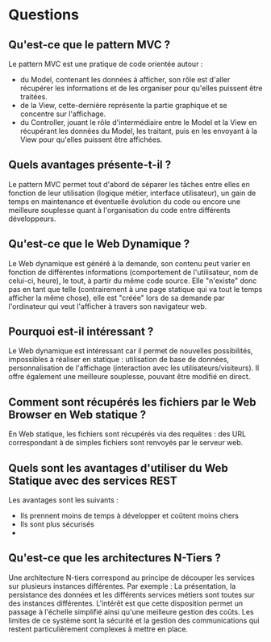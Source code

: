 # Questions

## Qu'est-ce que le pattern MVC ?
Le pattern MVC est une pratique de code orientée autour :
- du Model, contenant les données à afficher, son rôle est d'aller récupérer les informations et de les organiser pour qu'elles puissent être traitées.
- de la View, cette-dernière représente la partie graphique et se concentre sur l'affichage. 
- du Controller, jouant le rôle d'intermédiaire entre le Model et la View en récupérant les données du Model, les traitant, puis en les envoyant à la View pour qu'elles puissent être affichées.

## Quels avantages présente-t-il ?
Le pattern MVC permet tout d'abord de séparer les tâches entre elles en fonction de leur utilisation (logique métier, interface utilisateur), un gain de temps en maintenance et éventuelle évolution du code ou encore une meilleure souplesse quant à l'organisation du code entre différents développeurs.

## Qu'est-ce que le Web Dynamique ?
Le Web dynamique est généré à la demande, son contenu peut varier en fonction de différentes informations (comportement de l'utilisateur, nom de celui-ci, heure), le tout, à partir du même code source. Elle "n'existe" donc pas en tant que telle (contrairement à une page statique qui va tout le temps afficher la même chose), elle est "créée" lors de sa demande par l'ordinateur qui veut l'afficher à travers son navigateur web.

## Pourquoi est-il intéressant ?
Le Web dynamique est intéressant car il permet de nouvelles possibilités, impossibles à réaliser en statique : utilisation de base de données, personnalisation de l'affichage (interaction avec les utilisateurs/visiteurs). Il offre également une meilleure souplesse, pouvant être modifié en direct.

## Comment sont récupérés les fichiers par le Web Browser en Web statique ?
En Web statique, les fichiers sont récupérés via des requêtes : des URL correspondant à de simples fichiers sont renvoyés par le serveur web.

## Quels sont les avantages d'utiliser du Web Statique avec des services REST
Les avantages sont les suivants :
- Ils prennent moins de temps à développer et coûtent moins chers
- Ils sont plus sécurisés
- 

## Qu'est-ce que les architectures N-Tiers ?
Une architecture N-tiers correspond au principe de découper les services sur plusieurs instances différentes. Par exemple : La présentation, la persistance des données et les différents services métiers sont toutes sur des instances différentes. L'intérêt est que cette disposition permet un passage à l'échelle simplifié ainsi qu'une meilleure gestion des coûts. Les limites de ce système sont la sécurité et la gestion des communications qui restent particulièrement complexes à mettre en place.